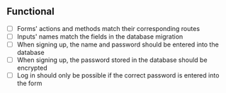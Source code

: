 ## Functional

* [ ] Forms' actions and methods match their corresponding routes
* [ ] Inputs' names match the fields in the database migration
* [ ] When signing up, the name and password should be entered into the database
* [ ] When signing up, the password stored in the database should be encrypted
* [ ] Log in should only be possible if the correct password is entered into the form
